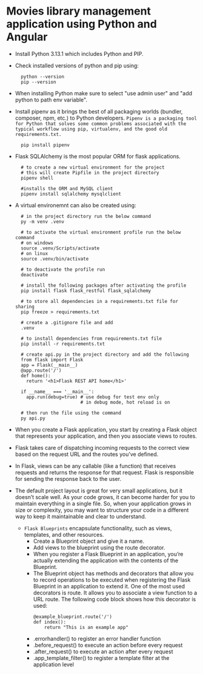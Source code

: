 # Movies library management application using Python and Angular
- Install Python 3.13.1 which includes Python and PIP.
- Check installed versions of python and pip using:
  ```
    python --version
    pip --version
  ```
- When installing Python make sure to select "use admin user" and "add python to path env variable".
- Install pipenv as it brings the best of all packaging worlds (bundler, composer, npm, etc.) to Python developers. `Pipenv is a packaging tool for Python that solves some common problems associated with the typical workflow using pip, virtualenv, and the good old requirements.txt.`
  ```
    pip install pipenv
  ```
- Flask SQLAlchemy is the most popular ORM for flask applications.
  ```
    # to create a new virtual environment for the project
    # this will create Pipfile in the project directory
    pipenv shell
    
    #installs the ORM and MySQL client
    pipenv install sqlalchemy mysqlclient 
  ```

- A virtual environemnt can also be created using:
  ```
    # in the project directory run the below command
    py -m venv .venv

    # to activate the virtual environment profile run the below command
    # on windows
    source .venv/Scripts/activate
    # on linux
    source .venv/bin/activate

    # to deactivate the profile run
    deactivate

    # install the following packages after activating the profile
    pip install flask flask_restful flask_sqlalchemy

    # to store all dependencies in a requirements.txt file for sharing
    pip freeze > requirements.txt

    # create a .gitignore file and add
    .venv

    # to install dependencies from requirements.txt file
    pip install -r requirements.txt

    # create api.py in the project directory and add the following
    from flask import Flask
    app = Flask(__main__)
    @app.route('/')
    def home():
      return '<h1>Flask REST API home</h1>'

    if __name__ === '__main__':
      app.run(debug=true) # use debug for test env only
                          # in debug mode, hot reload is on

    # then run the file using the command
    py api.py
  ```

- When you create a Flask application, you start by creating a Flask object that represents your application, and then you associate views to routes. 
- Flask takes care of dispatching incoming requests to the correct view based on the request URL and the routes you’ve defined.
- In Flask, views can be any callable (like a function) that receives requests and returns the response for that request. Flask is responsible for sending the response back to the user.
- The default project layout is great for very small applications, but it doesn’t scale well. As your code grows, it can become harder for you to maintain everything in a single file. So, when your application grows in size or complexity, you may want to structure your code in a different way to keep it maintainable and clear to understand.
  - `Flask Blueprints` encapsulate functionality, such as views, templates, and other resources.
    - Create a Blueprint object and give it a name.
    - Add views to the blueprint using the route decorator.
    - When you register a Flask Blueprint in an application, you’re actually extending the application with the contents of the Blueprint.
    - The Blueprint object has methods and decorators that allow you to record operations to be executed when registering the Flask Blueprint in an application to extend it. One of the most used decorators is route. It allows you to associate a view function to a URL route. The following code block shows how this decorator is used:
      ```
      @example_blueprint.route('/')
      def index():
          return "This is an example app"
      ```
    - .errorhandler() to register an error handler function 
    - .before_request() to execute an action before every request
    - .after_request() to execute an action after every request
    - .app_template_filter() to register a template filter at the application level
